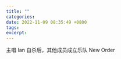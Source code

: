 ```yaml
---
title: ""
categories: 
date: 2022-11-09 08:35:49 +0800
tags: 
excerpt: 
---
```



主唱 Ian 自杀后，其他成员成立乐队 New Order










